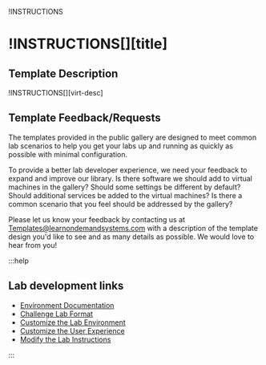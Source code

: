 !INSTRUCTIONS[](https://raw.githubusercontent.com/LODSContent/Challenge-V2-Framework/master/Templates/LevelSpecific/Logos/@lab.Variable(difficulty).md)

# !INSTRUCTIONS[][title]

## Template Description

!INSTRUCTIONS[][virt-desc]

## **Template Feedback/Requests**

The templates provided in the public gallery are designed to meet common lab scenarios to help you get your labs up and running as quickly as possible with minimal configuration. 

To provide a better lab developer experience, we need your feedback to expand and improve our library. Is there software we should add to virtual machines in the gallery? Should some settings be different by default? Should additional services be added to the virtual machines? Is there a common scenario that you feel should be addressed by the gallery? 

Please let us know your feedback by contacting us at <a href="mailto:Templates@learnondemandsystems.com?subject=Feedback Source: Lab @lab.LabProfile.Id">Templates@learnondemandsystems.com</a> with a description of the template design you'd like to see and as many details as possible. We would love to hear from you!






:::help
## Lab development links
- [Environment Documentation](#documentation)
- [Challenge Lab Format](#challenge-labs)
- [Customize the Lab Environment](#lab-env)
- [Customize the User Experience](#user-exp)
- [Modify the Lab Instructions](#mod-inst)

:::